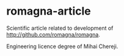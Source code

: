 romagna-article
===============

Scientific article related to development of http://github.com/romagna/romagna. 

Engineering licence degree of Mihai Chereji.
